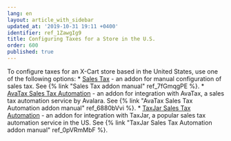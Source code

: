 ```yaml
---
lang: en
layout: article_with_sidebar
updated_at: '2019-10-31 19:11 +0400'
identifier: ref_1ZawgIg9
title: Configuring Taxes for a Store in the U.S.
order: 600
published: true
---
```

To configure taxes for an X-Cart store based in the United States, use one of the following options:
    * [Sales Tax](https://market.x-cart.com/addons/sales-tax.html) - an addon for manual configuration of sales tax. See {% link "Sales Tax addon manual" ref_7fGmqgPE %}.
    * [AvaTax Sales Tax Automation](https://market.x-cart.com/addons/avatax-sales-tax-automation.html) - an addon for integration with AvaTax, a sales tax automation service by Avalara. See {% link "AvaTax Sales Tax Automation addon manual" ref_6880bVvi %}. 
    * [TaxJar Sales Tax Automation](https://market.x-cart.com/addons/taxjar-sales-tax-automation.html) - an addon for integration with TaxJar, a popular sales tax automation service in the US. See {% link "TaxJar Sales Tax Automation addon manual" ref_0pVRmMbF %}.
